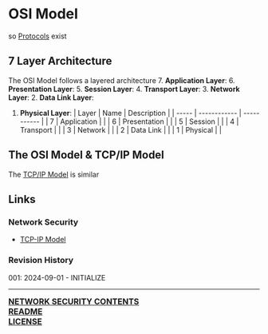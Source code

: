 # OSI Model

so [Protocols](https://github.com/ryancranie/cybersecurity-osint/blob/main/Notes/Network%20Technologies/Protocols.md) exist

## 7 Layer Architecture
The OSI Model follows a layered architecture
7. **Application Layer**:
6. **Presentation Layer**:
5. **Session Layer**:
4. **Transport Layer**:
3. **Network Layer**:
2. **Data Link Layer**:
1. **Physical Layer**:
| Layer | Name         | Description |
| ----- | ------------ | ----------- |
| 7     | Application  |             |
| 6     | Presentation |             |
| 5     | Session      |             |
| 4     | Transport    |             |
| 3     | Network      |             |
| 2     | Data Link    |             |
| 1     | Physical     |             |
## The OSI Model & TCP/IP Model
The [TCP/IP Model](https://github.com/ryancranie/cybersecurity-osint/blob/main/Notes/Network%20Security/TCP-IP%20Model.md) is similar 

## Links
### Network Security
- [TCP-IP Model](https://github.com/ryancranie/cybersecurity-osint/blob/main/Notes/Network%20Security/TCP-IP%20Model.md)
### Revision History
001: 2024-09-01 - INITIALIZE

---
<font size=3><b>[NETWORK SECURITY CONTENTS](https://github.com/ryancranie/cybersecurity-osint/blob/main/Contents/-%20Network%20Security%20Contents.md)<br>
[README](https://github.com/ryancranie/cybersecurity-osint/blob/main/README.md)<br>
[LICENSE](https://github.com/ryancranie/cybersecurity-osint/blob/main/LICENSE)</b></font>